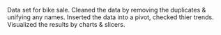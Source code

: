 Data set for bike sale.
Cleaned the data by removing the duplicates & unifying any names.
Inserted the data into a pivot, checked thier trends.
Visualized the results by charts & slicers.
